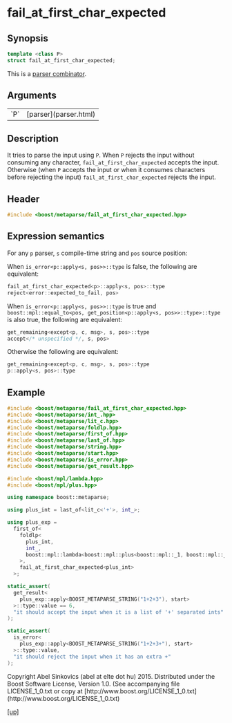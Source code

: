 # fail_at_first_char_expected

## Synopsis

```cpp
template <class P>
struct fail_at_first_char_expected;
```

This is a [parser combinator](parser_combinator.html).

## Arguments

<table cellpadding='0' cellspacing='0'>
  <tr>
    <td>`P`</td>
    <td>[parser](parser.html)</td>
  </tr>
</table>

## Description

It tries to parse the input using `P`. When `P` rejects the input without
consuming any character, `fail_at_first_char_expected` accepts the input.
Otherwise (when `P` accepts the input or when it consumes characters before
rejecting the input) `fail_at_first_char_expected` rejects the input.

## Header

```cpp
#include <boost/metaparse/fail_at_first_char_expected.hpp>
```

## Expression semantics

For any `p` parser, `s` compile-time string and `pos` source position:

When `is_error<p::apply<s, pos>>::type` is false, the following are equivalent:

```cpp
fail_at_first_char_expected<p>::apply<s, pos>::type
reject<error::expected_to_fail, pos>
```

When `is_error<p::apply<s, pos>>::type` is true and
`boost::mpl::equal_to<pos, get_position<p::apply<s, pos>>::type>::type` is also
true, the following are equivalent:

```cpp
get_remaining<except<p, c, msg>, s, pos>::type
accept</* unspecified */, s, pos>
```

Otherwise the following are equivalent:

```cpp
get_remaining<except<p, c, msg>, s, pos>::type
p::apply<s, pos>::type
```

## Example

```cpp
#include <boost/metaparse/fail_at_first_char_expected.hpp>
#include <boost/metaparse/int_.hpp>
#include <boost/metaparse/lit_c.hpp>
#include <boost/metaparse/foldlp.hpp>
#include <boost/metaparse/first_of.hpp>
#include <boost/metaparse/last_of.hpp>
#include <boost/metaparse/string.hpp>
#include <boost/metaparse/start.hpp>
#include <boost/metaparse/is_error.hpp>
#include <boost/metaparse/get_result.hpp>

#include <boost/mpl/lambda.hpp>
#include <boost/mpl/plus.hpp>

using namespace boost::metaparse;

using plus_int = last_of<lit_c<'+'>, int_>;

using plus_exp =
  first_of<
    foldlp<
      plus_int,
      int_,
      boost::mpl::lambda<boost::mpl::plus<boost::mpl::_1, boost::mpl::_2>>::type
    >,
    fail_at_first_char_expected<plus_int>
  >;

static_assert(
  get_result<
    plus_exp::apply<BOOST_METAPARSE_STRING("1+2+3"), start>
  >::type::value == 6,
  "it should accept the input when it is a list of '+' separated ints"
);

static_assert(
  is_error<
    plus_exp::apply<BOOST_METAPARSE_STRING("1+2+3+"), start>
  >::type::value,
  "it should reject the input when it has an extra +"
);
```

<p class="copyright">
Copyright Abel Sinkovics (abel at elte dot hu) 2015.
Distributed under the Boost Software License, Version 1.0.
(See accompanying file LICENSE_1_0.txt or copy at
[http://www.boost.org/LICENSE_1_0.txt](http://www.boost.org/LICENSE_1_0.txt)
</p>

[[up]](reference.html)

